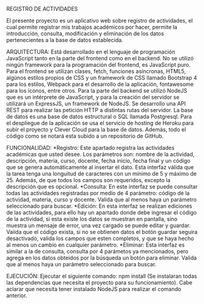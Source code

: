 REGISTRO DE ACTIVIDADES

El presente proyecto es un aplicativo web sobre registro de actividades, el cual permite registrar mis trabajos académicos por hacer, permite la introducción, consulta, modificación y eliminación de los datos pertenecientes a la base de datos establecida.

ARQUITECTURA:
  Está desarrollado en el lenguaje de programación JavaScript tanto en la parte del frontend como en el backend. No se utilizó ningún framework para la programación del frontend, es JavaScript puro.
  Para el frontend se utilizan clases, fetch, funciones asíncronas, HTML5, algúnos estilos propios de CSS y un framework de CSS llamado Bootstrap 4 para los estilos, Webpack para el desarrollo de la aplicación, fontawesome para los íconos, entre otros.
  Para la parte del backend se utilizó NodeJS que es un intérprete de JavaScript, y para la creación del servidor se utilizará un ExpressJS, un framework de NodeJS. Se desarrollo una API REST para realizar las petición HTTP a distintas rutas del servidor.
  La base de datos es una base de datos estructural o SQL llamada Postgresql.
  Para el despliegue de la aplicación se usa el servicio de hosting de Heroku para subir el proyecto y Clever Cloud para la base de datos.
  Además, todo el código como se notará esta subido a un repositorio de GitHub.
  
FUNCIONALIDAD:
  *Registro:
      Este apartado registra las actividades académicas que usted desee. Los parámetros son: nombre de la actividad, descripción, materia, curso, docente, fecha inicio, fecha final y un código que se genera automáticamente al insertar el dato.
      Esta interfaz válida que la tarea tenga una longuitud de caracteres con un mínimo de 5 y máximo de 25. Además, de que todos los campos son requeridos, excepto la descripción que es opcional.
  *Consulta:
      En este interfaz se puede consultar todas las actividades registradas por medio de 4 parámetro: código de la actividad, materia, curso y docente.
      Valida que al menos haya un parámetro seleccionado para buscar.
  *Edición:
      En esta interfaz se realizan ediciones de las actividades, para ello hay un apartado donde debe ingresar el código de la actividad, si esta existe los datos se muestran en pantalla, sino muestra un mensaje de error, una vez cargado se puede editar y guardar.
      Vaiida que el código exista, si no se obtienen datos el botón guardar seguira desactivado, valida los campos que esten completos, y que se haya hecho al menos un cambio en cualquier parámetro.
  *Eliminar:
    Esta interfaz es similar a la de consulta, consulta por 4 parámetos ya mencionados, pero agrega en los datos obteidos por la búsqueda un botón para eliminar.
    Valida que al menos haya un parámetro seleccionado para buscar.
    
 EJECUCIÓN:
  Ejecutar el siguiente comando: npm install (Se instalaran todas las dependencias que necesita el proyecto para su funcionamiento).
  Cabe aclarar que necesita tener instalado NodeJS para realizar el comando anterior.
